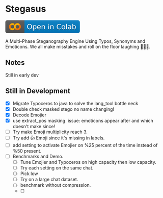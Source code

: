 # Stegasus

[![Open In Colab](ColabBadge.svg)](https://colab.research.google.com/github/NasoohOlabi/Stegasus/blob/main/Stegasus.ipynb)

A Multi-Phase Steganography Engine Using Typos, Synonyms and Emoticons.
We all make misstakes and roll on the floor laughing 🤣🤣🤣.

## Notes

 Still in early dev

## Still in Development

- [X] Migrate Typoceros to java to solve the lang_tool bottle neck
- [X] Double check masked stego no name changing!
- [X] Decode Emojier
- [X] use extract_pos masking. issue: emoticons appear after and which doesn't make since!
- [ ] Try make Emoji multiplicity reach 3.
- [ ] Try add 👍 Emoji since it's missing in labels.
- [ ] add setting to activate Emojier on %25 percent of the time instead of %50 present.
- [ ] Benchmarks and Demo.
  - [ ] Tune Emojier and Typoceros on high capacity then low capacity.
  - [ ] Try each setting on the same chat.
  - [ ] Pick low
  - [ ] Try on a large chat dataset.
  - [ ] benchmark without compression.
  - [ ]
